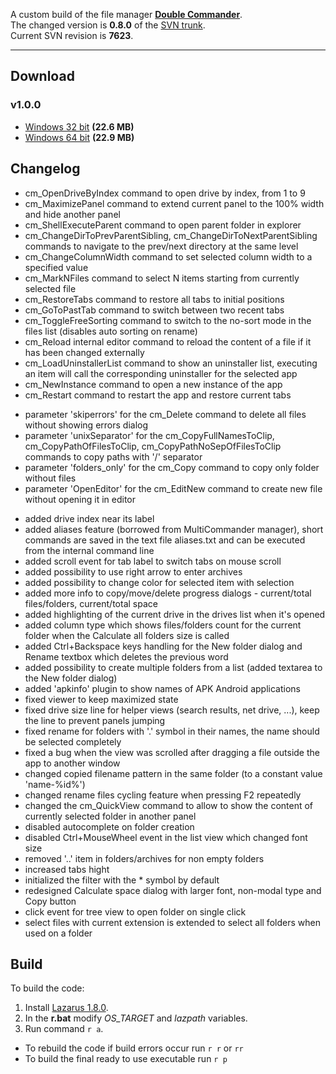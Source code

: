 
A custom build of the file manager [**Double Commander**](http://doublecmd.sourceforge.net). <br>
The changed version is **0.8.0** of the [SVN trunk](https://svn.code.sf.net/p/doublecmd/code/trunk). <br>
Current SVN revision is **7623**. <br>

---

## Download

### v1.0.0
- [Windows 32 bit](https://github.com/mortalis13/DoubleCommander-Rebuild/releases/download/7623-1.0.0/doublecmd-0.8.0-7623-rebuild-x32.zip) **(22.6 MB)**
- [Windows 64 bit](https://github.com/mortalis13/DoubleCommander-Rebuild/releases/download/7623-1.0.0/doublecmd-0.8.0-7623-rebuild-x64.zip) **(22.9 MB)**


## Changelog

- cm_OpenDriveByIndex command to open drive by index, from 1 to 9
- cm_MaximizePanel command to extend current panel to the 100% width and hide another panel
- cm_ShellExecuteParent command to open parent folder in explorer
- cm_ChangeDirToPrevParentSibling, cm_ChangeDirToNextParentSibling commands to navigate to the prev/next directory at the same level
- cm_ChangeColumnWidth command to set selected column width to a specified value
- cm_MarkNFiles command to select N items starting from currently selected file
- cm_RestoreTabs command to restore all tabs to initial positions
- cm_GoToPastTab command to switch between two recent tabs
- cm_ToggleFreeSorting command to switch to the no-sort mode in the files list (disables auto sorting on rename)
- cm_Reload internal editor command to reload the content of a file if it has been changed externally
- cm_LoadUninstallerList command to show an uninstaller list, executing an item will call the corresponding uninstaller for the selected app
- cm_NewInstance command to open a new instance of the app
- cm_Restart command to restart the app and restore current tabs

<p>

- parameter 'skiperrors' for the cm_Delete command to delete all files without showing errors dialog
- parameter 'unixSeparator' for the cm_CopyFullNamesToClip, cm_CopyPathOfFilesToClip, cm_CopyPathNoSepOfFilesToClip commands to copy paths with '/' separator
- parameter 'folders_only' for the cm_Copy command to copy only folder without files
- parameter 'OpenEditor' for the cm_EditNew command to create new file without opening it in editor

<p>

- added drive index near its label
- added aliases feature (borrowed from MultiCommander manager), short commands are saved in the text file aliases.txt and can be executed from the internal command line
- added scroll event for tab label to switch tabs on mouse scroll
- added possibility to use right arrow to enter archives
- added possibility to change color for selected item with selection
- added more info to copy/move/delete progress dialogs - current/total files/folders, current/total space
- added highlighting of the current drive in the drives list when it's opened
- added column type which shows files/folders count for the current folder when the Calculate all folders size is called
- added Ctrl+Backspace keys handling for the New folder dialog and Rename textbox which deletes the previous word
- added possibility to create multiple folders from a list (added textarea to the New folder dialog)
- added 'apkinfo' plugin to show names of APK Android applications
- fixed viewer to keep maximized state
- fixed drive size line for helper views (search results, net drive, ...), keep the line to prevent panels jumping
- fixed rename for folders with '.' symbol in their names, the name should be selected completely
- fixed a bug when the view was scrolled after dragging a file outside the app to another window
- changed copied filename pattern in the same folder (to a constant value 'name-%id%')
- changed rename files cycling feature when pressing F2 repeatedly
- changed the cm_QuickView command to allow to show the content of currently selected folder in another panel
- disabled autocomplete on folder creation
- disabled Ctrl+MouseWheel event in the list view which changed font size
- removed '..' item in folders/archives for non empty folders
- increased tabs hight
- initialized the filter with the * symbol by default
- redesigned Calculate space dialog with larger font, non-modal type and Copy button
- click event for tree view to open folder on single click
- select files with current extension is extended to select all folders when used on a folder

## Build

To build the code:

1. Install [Lazarus 1.8.0](https://sourceforge.net/projects/lazarus/files/Lazarus%20Windows%2064%20bits/Lazarus%201.8RC2/lazarus-1.8.0RC2-fpc-3.0.2-win64.exe/download).
2. In the **r.bat** modify *OS_TARGET* and *lazpath* variables.
3. Run command `r a`.

- To rebuild the code if build errors occur run `r r` or `rr`
- To build the final ready to use executable run `r p`
